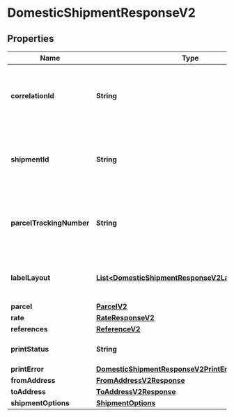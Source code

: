

# DomesticShipmentResponseV2


## Properties

| Name | Type | Description | Notes |
|------------ | ------------- | ------------- | -------------|
|**correlationId** | **String** | Key assigned by the shipping system to the transaction. |  [optional] |
|**shipmentId** | **String** | The shipmentId, a unique identifier for an individual Shipment. |  [optional] |
|**parcelTrackingNumber** | **String** | The Tracking number given to the Parcel for tracking purpose. |  [optional] |
|**labelLayout** | [**List&lt;DomesticShipmentResponseV2LabelLayoutInner&gt;**](DomesticShipmentResponseV2LabelLayoutInner.md) | It defines the layout of the shipping label. |  [optional] |
|**parcel** | [**ParcelV2**](ParcelV2.md) |  |  [optional] |
|**rate** | [**RateResponseV2**](RateResponseV2.md) |  |  [optional] |
|**references** | [**ReferenceV2**](ReferenceV2.md) |  |  [optional] |
|**printStatus** | **String** | Status of the Printed Label. |  [optional] |
|**printError** | [**DomesticShipmentResponseV2PrintError**](DomesticShipmentResponseV2PrintError.md) |  |  [optional] |
|**fromAddress** | [**FromAddressV2Response**](FromAddressV2Response.md) |  |  [optional] |
|**toAddress** | [**ToAddressV2Response**](ToAddressV2Response.md) |  |  [optional] |
|**shipmentOptions** | [**ShipmentOptions**](ShipmentOptions.md) |  |  [optional] |



